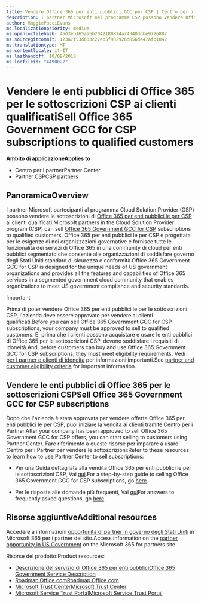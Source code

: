 ```yaml
---
title: Vendere Office 365 per enti pubblici GCC per CSP | Centro per i partner
description: I partner Microsoft nel programma CSP possono vendere Office 365 per enti pubblici le per le sottoscrizioni CSP ai clienti qualificati. Office 365 per enti pubblici le per CSP è una suite di servizi di produttività cloud progettato per il governo degli Stati Uniti e dagli appaltatori enti pubblici statali statunitensi con funzioni pubbliche e include agenzie di difesa civile e federali dello stato, locale, giuridiche, federale.
author: MaggiePucciEvans
ms.localizationpriority: medium
ms.openlocfilehash: 45d3eb165aa6b2042180874a74340ddbe9726807
ms.sourcegitcommit: 123a7f53d633c27eb5f982926d856de47afb1042
ms.translationtype: MT
ms.contentlocale: it-IT
ms.lasthandoff: 10/09/2018
ms.locfileid: "4490027"
---
```

# <a name="sell-office-365-government-gcc-for-csp-subscriptions-to-qualified-customers"></a><span data-ttu-id="0a715-104">Vendere le enti pubblici di Office 365 per le sottoscrizioni CSP ai clienti qualificati</span><span class="sxs-lookup"><span data-stu-id="0a715-104">Sell Office 365 Government GCC for CSP subscriptions to qualified customers</span></span>

**<span data-ttu-id="0a715-105">Ambito di applicazione</span><span class="sxs-lookup"><span data-stu-id="0a715-105">Applies to</span></span>**

-  <span data-ttu-id="0a715-106">Centro per i partner</span><span class="sxs-lookup"><span data-stu-id="0a715-106">Partner Center</span></span>
-  <span data-ttu-id="0a715-107">Partner CSP</span><span class="sxs-lookup"><span data-stu-id="0a715-107">CSP partners</span></span>


## <a name="overview"></a><span data-ttu-id="0a715-108">Panoramica</span><span class="sxs-lookup"><span data-stu-id="0a715-108">Overview</span></span>

<span data-ttu-id="0a715-109">I partner Microsoft partecipanti al programma Cloud Solution Provider (CSP) possono vendere le sottoscrizioni di [Office 365 per enti pubblici le per CSP](https://www.microsoft.com/microsoft-365/partners/governmentforCSP) ai clienti qualificati.</span><span class="sxs-lookup"><span data-stu-id="0a715-109">Microsoft partners in the Cloud Solution Provider program (CSP) can sell [Office 365 Government GCC for CSP](https://www.microsoft.com/microsoft-365/partners/governmentforCSP) subscriptions to qualified customers.</span></span> <span data-ttu-id="0a715-110">Office 365 per enti pubblici le per CSP è progettata per le esigenze di noi organizzazioni governative e fornisce tutte le funzionalità dei servizi di Office 365 in una community di cloud per enti pubblici segmentato che consente alle organizzazioni di soddisfare governo degli Stati Uniti standard di sicurezza e conformità.</span><span class="sxs-lookup"><span data-stu-id="0a715-110">Office 365 Government GCC for CSP is designed for the unique needs of US government organizations and provides all the features and capabilities of Office 365 services in a segmented government cloud community that enables organizations to meet US government compliance and security standards.</span></span> 

>[!IMPORTANT] 
><span data-ttu-id="0a715-111">Prima di poter vendere Office 365 per enti pubblici le per le sottoscrizioni CSP, l'azienda deve essere approvato per vendere ai clienti qualificati.</span><span class="sxs-lookup"><span data-stu-id="0a715-111">Before you can sell Office 365 Government GCC for CSP subscriptions, your company must be approved to sell to qualified customers.</span></span> <span data-ttu-id="0a715-112">E, prima che i clienti possono acquistare e usare le enti pubblici di Office 365 per le sottoscrizioni CSP, devono soddisfare i requisiti di idoneità.</span><span class="sxs-lookup"><span data-stu-id="0a715-112">And, before customers can buy and use Office 365 Government GCC for CSP subscriptions, they must meet eligibility requirements.</span></span> <span data-ttu-id="0a715-113">Vedi [per i partner e clienti di idoneità](csp-gcc-validate.md) per informazioni importanti.</span><span class="sxs-lookup"><span data-stu-id="0a715-113">See [partner and customer eligibility criteria](csp-gcc-validate.md) for important information.</span></span>


## <a name="sell-office-365-government-gcc-for-csp-subscriptions"></a><span data-ttu-id="0a715-114">Vendere le enti pubblici di Office 365 per le sottoscrizioni CSP</span><span class="sxs-lookup"><span data-stu-id="0a715-114">Sell Office 365 Government GCC for CSP subscriptions</span></span>

<span data-ttu-id="0a715-115">Dopo che l'azienda è stata approvata per vendere offerte Office 365 per enti pubblici le per CSP, puoi iniziare la vendita ai clienti tramite Centro per i Partner.</span><span class="sxs-lookup"><span data-stu-id="0a715-115">After your company has been approved to sell Office 365 Government GCC for CSP offers, you can start selling to customers using Partner Center.</span></span> <span data-ttu-id="0a715-116">Fare riferimento a queste risorse per imparare a usare Centro per i Partner per vendere le sottoscrizioni:</span><span class="sxs-lookup"><span data-stu-id="0a715-116">Refer to these resources to learn how to use Partner Center to sell subscriptions:</span></span> 

-   <span data-ttu-id="0a715-117">Per una Guida dettagliata alla vendita Office 365 per enti pubblici le per le sottoscrizioni CSP, Vai [qui](https://go.microsoft.com/fwlink/?linkid=2007323).</span><span class="sxs-lookup"><span data-stu-id="0a715-117">For a step-by-step guide to selling Office 365 Government GCC for CSP subscriptions, go [here](https://go.microsoft.com/fwlink/?linkid=2007323).</span></span>  

-   <span data-ttu-id="0a715-118">Per le risposte alle domande più frequenti, Vai [qui](https://o365pp.blob.core.windows.net/media/Resources/GCC/Office%20365%20Government%20GCC%20for%20CSP%20Partner%20FAQ.docx)</span><span class="sxs-lookup"><span data-stu-id="0a715-118">For answers to frequently asked questions, go [here](https://o365pp.blob.core.windows.net/media/Resources/GCC/Office%20365%20Government%20GCC%20for%20CSP%20Partner%20FAQ.docx)</span></span>


## <a name="additional-resources"></a><span data-ttu-id="0a715-119">Risorse aggiuntive</span><span class="sxs-lookup"><span data-stu-id="0a715-119">Additional resources</span></span>

<span data-ttu-id="0a715-120">Accedere a informazioni [opportunità di partner in governo degli Stati Uniti](https://www.microsoft.com/microsoft-365/partners/governmentforCSP) in Microsoft 365 per i partner del sito.</span><span class="sxs-lookup"><span data-stu-id="0a715-120">Access information on the [partner opportunity in US Government](https://www.microsoft.com/microsoft-365/partners/governmentforCSP) on the Microsoft 365 for partners site.</span></span>

<span data-ttu-id="0a715-121">Risorse del prodotto:</span><span class="sxs-lookup"><span data-stu-id="0a715-121">Product resources:</span></span>

- [<span data-ttu-id="0a715-122">Descrizione del servizio di Office 365 per enti pubblici</span><span class="sxs-lookup"><span data-stu-id="0a715-122">Office 365 Government Service Description</span></span>](https://technet.microsoft.com/library/mt774581.aspx)
- [<span data-ttu-id="0a715-123">Roadmap.Office.com</span><span class="sxs-lookup"><span data-stu-id="0a715-123">Roadmap.Office.com</span></span>](https://products.office.com/business/office-365-roadmap)
- [<span data-ttu-id="0a715-124">Microsoft Trust Center</span><span class="sxs-lookup"><span data-stu-id="0a715-124">Microsoft Trust Center</span></span>](https://www.microsoft.com/TrustCenter/)
- [<span data-ttu-id="0a715-125">Microsoft Service Trust Portal</span><span class="sxs-lookup"><span data-stu-id="0a715-125">Microsoft Service Trust Portal</span></span>](https://aka.ms/STP)

